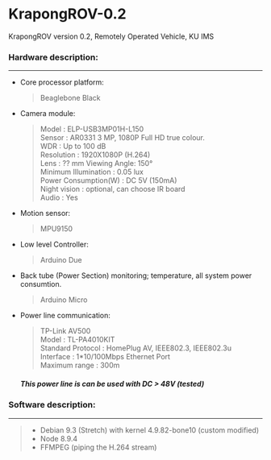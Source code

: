 # KrapongROV-0.2
KrapongROV version 0.2, Remotely Operated Vehicle, KU IMS

### Hardware description:
-----------
* Core processor platform: 
  > Beaglebone Black

* Camera module: 
  > Model                 : ELP-USB3MP01H-L150 \
    Sensor                : AR0331 3 MP, 1080P Full HD true colour. \
    WDR                   : Up to 100 dB \
    Resolution            : 1920X1080P (H.264) \
    Lens                  : ?? mm Viewing Angle: 150° \
    Minimum Illumination  : 0.05 lux \
    Power Consumption(W)  : DC 5V (150mA) \
    Night vision          : optional, can choose IR board \
    Audio                 : Yes 
    
* Motion sensor:
  > MPU9150

* Low level Controller: 
  > Arduino Due 
  
* Back tube (Power Section) monitoring; temperature, all system power consumtion.
  > Arduino Micro 


* Power line communication: 
  > TP-Link AV500 \
  Model               : TL-PA4010KIT   \
  Standard Protocol   : HomePlug AV, IEEE802.3, IEEE802.3u \
  Interface           : 1*10/100Mbps Ethernet Port \
  Maximum range       : 300m
  
  ##### This power line is can be used with DC > 48V (tested)
  
 ### Software description:
 ------------
  > - Debian 9.3 (Stretch) with kernel 4.9.82-bone10 (custom modified)
  > - Node 8.9.4
  > - FFMPEG (piping the H.264 stream)
